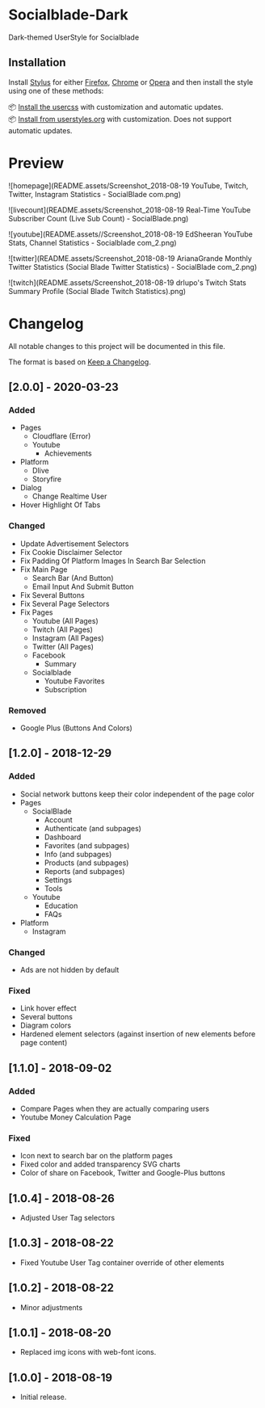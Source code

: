 # Socialblade-Dark

Dark-themed UserStyle for Socialblade

## Installation

Install [Stylus](https://add0n.com/stylus.html) for either [Firefox](https://addons.mozilla.org/en-US/firefox/addon/styl-us/), [Chrome](https://chrome.google.com/webstore/detail/stylus/clngdbkpkpeebahjckkjfobafhncgmne) or [Opera](https://addons.opera.com/en-gb/extensions/details/stylus/) and then install the style using one of these methods:

📦 [Install the usercss](https://github.com/DayvidKnows/Socialblade-Dark/raw/master/socialblade-dark.user.css) with customization and automatic updates.<br>
📦 [Install from userstyles.org](https://userstyles.org/styles/163474) with customization. Does not support automatic updates.

# Preview

![homepage](README.assets/Screenshot_2018-08-19 YouTube, Twitch, Twitter, Instagram Statistics - SocialBlade com.png)

![livecount](README.assets/Screenshot_2018-08-19  Real-Time YouTube Subscriber Count (Live Sub Count) - SocialBlade.png)

![youtube](README.assets//Screenshot_2018-08-19 EdSheeran YouTube Stats, Channel Statistics - Socialblade com_2.png)

![twitter](README.assets/Screenshot_2018-08-19 ArianaGrande Monthly Twitter Statistics (Social Blade Twitter Statistics) - SocialBlade com_2.png)

![twitch](README.assets/Screenshot_2018-08-19 drlupo's Twitch Stats Summary Profile (Social Blade Twitch Statistics).png)

# Changelog

All notable changes to this project will be documented in this file.

The format is based on [Keep a Changelog](http://keepachangelog.com/en/1.0.0/).

## [2.0.0] - 2020-03-23

### Added

- Pages
  - Cloudflare (Error)
  - Youtube
    - Achievements
- Platform
  - Dlive
  - Storyfire
- Dialog
  - Change Realtime User
- Hover Highlight Of Tabs

### Changed

- Update Advertisement Selectors
- Fix Cookie Disclaimer Selector
- Fix Padding Of Platform Images In Search Bar Selection
- Fix Main Page
  - Search Bar (And Button)
  - Email Input And Submit Button
- Fix Several Buttons
- Fix Several Page Selectors
- Fix Pages
  - Youtube (All Pages)
  - Twitch (All Pages)
  - Instagram (All Pages)
  - Twitter (All Pages)
  - Facebook
    - Summary
  - Socialblade
    - Youtube Favorites
    - Subscription

### Removed

- Google Plus (Buttons And Colors)

## [1.2.0] - 2018-12-29

### Added

- Social network buttons keep their color independent of the page color
- Pages
  - SocialBlade
    - Account
    - Authenticate (and subpages)
    - Dashboard
    - Favorites (and subpages)
    - Info (and subpages)
    - Products (and subpages)
    - Reports (and subpages)
    - Settings
    - Tools
  - Youtube
    - Education
    - FAQs
- Platform
  - Instagram

### Changed

- Ads are not hidden by default

### Fixed

- Link hover effect
- Several buttons
- Diagram colors
- Hardened element selectors (against insertion of new elements before page content)

## [1.1.0] - 2018-09-02

### Added

- Compare Pages when they are actually comparing users
- Youtube Money Calculation Page

### Fixed

- Icon next to search bar on the platform pages
- Fixed color and added transparency SVG charts
- Color of share on Facebook, Twitter and Google-Plus buttons

## [1.0.4] - 2018-08-26

- Adjusted User Tag selectors

## [1.0.3] - 2018-08-22

- Fixed Youtube User Tag container override of other elements

## [1.0.2] - 2018-08-22

- Minor adjustments

## [1.0.1] - 2018-08-20

- Replaced img icons with web-font icons.

## [1.0.0] - 2018-08-19

- Initial release.

